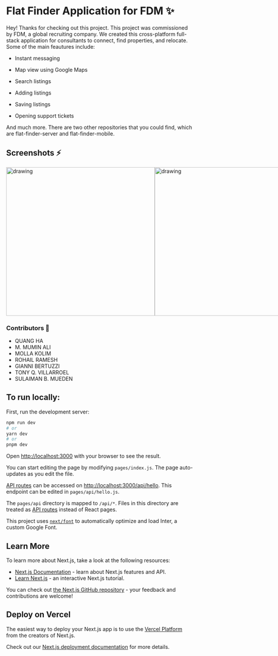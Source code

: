 # Flat Finder Application for FDM ✨

Hey! Thanks for checking out this project. This project was commissioned by FDM, a global recruiting company. We created this cross-platform full-stack application for consultants to connect, find properties, and relocate. Some of the main feautures include:

- Instant messaging

- Map view using Google Maps

- Search listings

- Adding listings

- Saving listings

- Opening support tickets

And much more. There are two other repositories that you could find, which are flat-finder-server and flat-finder-mobile.

## Screenshots ⚡️
<div style="display: flex">
  <img src="https://res.cloudinary.com/gianni-bertuzzi/image/upload/v1682604855/Screenshot_2023-04-27_at_15.14.06_wwonbw.png" alt="drawing" width="400"/>
  <img src="https://res.cloudinary.com/gianni-bertuzzi/image/upload/v1682605359/Screenshot_2023-04-27_at_15.21.52_ww37qh.png" alt="drawing" width="400"/>
  <img src="https://res.cloudinary.com/gianni-bertuzzi/image/upload/v1682605451/Screenshot_2023-04-27_at_15.24.01_z1q6qv.png" alt="drawing" width="400"/>
  <img src="https://res.cloudinary.com/gianni-bertuzzi/image/upload/v1682605598/Screenshot_2023-04-27_at_15.26.19_o5oae1.png" alt="drawing" width="400"/>
</div>

### Contributors 🚀 
- QUANG HA ​
- M. MUMIN ALI ​
- MOLLA KOLIM ​
- ROHAIL RAMESH ​
- GIANNI BERTUZZI ​
- TONY Q. VILLARROEL ​
- SULAIMAN B. MUEDEN ​


## To run locally:

First, run the development server:

```bash
npm run dev
# or
yarn dev
# or
pnpm dev
```

Open [http://localhost:3000](http://localhost:3000) with your browser to see the result.

You can start editing the page by modifying `pages/index.js`. The page auto-updates as you edit the file.

[API routes](https://nextjs.org/docs/api-routes/introduction) can be accessed on [http://localhost:3000/api/hello](http://localhost:3000/api/hello). This endpoint can be edited in `pages/api/hello.js`.

The `pages/api` directory is mapped to `/api/*`. Files in this directory are treated as [API routes](https://nextjs.org/docs/api-routes/introduction) instead of React pages.

This project uses [`next/font`](https://nextjs.org/docs/basic-features/font-optimization) to automatically optimize and load Inter, a custom Google Font.

## Learn More

To learn more about Next.js, take a look at the following resources:

- [Next.js Documentation](https://nextjs.org/docs) - learn about Next.js features and API.
- [Learn Next.js](https://nextjs.org/learn) - an interactive Next.js tutorial.

You can check out [the Next.js GitHub repository](https://github.com/vercel/next.js/) - your feedback and contributions are welcome!

## Deploy on Vercel

The easiest way to deploy your Next.js app is to use the [Vercel Platform](https://vercel.com/new?utm_medium=default-template&filter=next.js&utm_source=create-next-app&utm_campaign=create-next-app-readme) from the creators of Next.js.

Check out our [Next.js deployment documentation](https://nextjs.org/docs/deployment) for more details.
